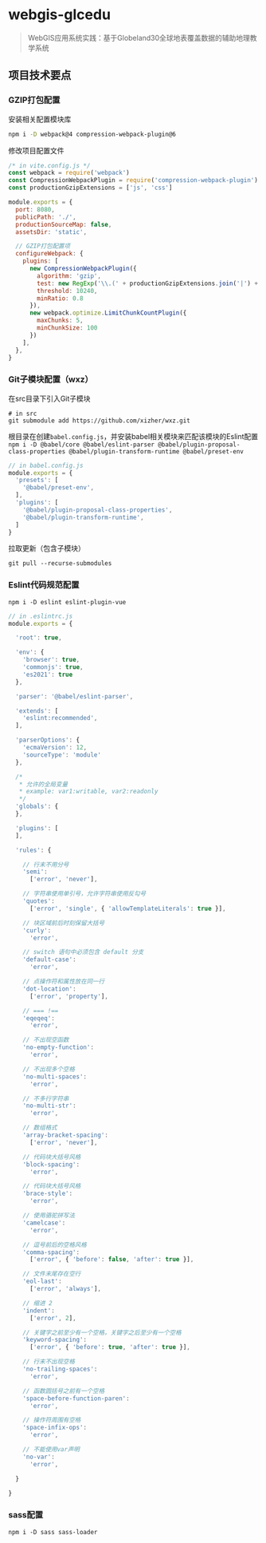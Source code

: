 # webgis-glcedu

> WebGIS应用系统实践：基于Globeland30全球地表覆盖数据的辅助地理教学系统
>

## 项目技术要点

### GZIP打包配置

安装相关配置模块库

```bash
npm i -D webpack@4 compression-webpack-plugin@6
```

修改项目配置文件

```javascript
/* in vite.config.js */
const webpack = require('webpack')
const CompressionWebpackPlugin = require('compression-webpack-plugin')
const productionGzipExtensions = ['js', 'css']

module.exports = {
  port: 8080,
  publicPath: './',
  productionSourceMap: false,
  assetsDir: 'static',

  // GZIP打包配置项
  configureWebpack: {
    plugins: [
      new CompressionWebpackPlugin({
        algorithm: 'gzip',
        test: new RegExp('\\.(' + productionGzipExtensions.join('|') + ')$'),
        threshold: 10240,
        minRatio: 0.8
      }),
      new webpack.optimize.LimitChunkCountPlugin({
        maxChunks: 5,
        minChunkSize: 100
      })
    ],
  },
}
```

### Git子模块配置（wxz）

在src目录下引入Git子模块

```shell
# in src
git submodule add https://github.com/xizher/wxz.git
```

根目录在创建`babel.config.js`，并安装babel相关模块来匹配该模块的Eslint配置`npm i -D @babel/core @babel/eslint-parser @babel/plugin-proposal-class-properties @babel/plugin-transform-runtime @babel/preset-env`

```javascript
// in babel.config.js
module.exports = {
  'presets': [
    '@babel/preset-env',
  ],
  'plugins': [
    '@babel/plugin-proposal-class-properties',
    '@babel/plugin-transform-runtime',
  ]
}
```

拉取更新（包含子模块）

```shell
git pull --recurse-submodules
```

### Eslint代码规范配置

```shell
npm i -D eslint eslint-plugin-vue
```

```javascript
// in .eslintrc.js
module.exports = {

  'root': true,

  'env': {
    'browser': true,
    'commonjs': true,
    'es2021': true
  },

  'parser': '@babel/eslint-parser',

  'extends': [
    'eslint:recommended',
  ],

  'parserOptions': {
    'ecmaVersion': 12,
    'sourceType': 'module'
  },

  /*
   * 允许的全局变量
   * example: var1:writable, var2:readonly
   */
  'globals': {
  },

  'plugins': [
  ],

  'rules': {

    // 行末不用分号
    'semi':
      ['error', 'never'],

    // 字符串使用单引号，允许字符串使用反勾号
    'quotes':
      ['error', 'single', { 'allowTemplateLiterals': true }],

    // 块区域前后时刻保留大括号
    'curly':
      'error',

    // switch 语句中必须包含 default 分支
    'default-case':
      'error',

    // 点操作符和属性放在同一行
    'dot-location':
      ['error', 'property'],

    // === !==
    'eqeqeq':
      'error',

    // 不出现空函数
    'no-empty-function':
      'error',

    // 不出现多个空格
    'no-multi-spaces':
      'error',

    // 不多行字符串
    'no-multi-str':
      'error',

    // 数组格式
    'array-bracket-spacing':
      ['error', 'never'],

    // 代码块大括号风格
    'block-spacing':
      'error',

    // 代码块大括号风格
    'brace-style':
      'error',

    // 使用骆驼拼写法
    'camelcase':
      'error',

    // 逗号前后的空格风格
    'comma-spacing':
      ['error', { 'before': false, 'after': true }],

    // 文件末尾存在空行
    'eol-last':
      ['error', 'always'],

    // 缩进 2
    'indent':
      ['error', 2],

    // 关键字之前至少有一个空格，关键字之后至少有一个空格
    'keyword-spacing':
      ['error', { 'before': true, 'after': true }],

    // 行末不出现空格
    'no-trailing-spaces':
      'error',

    // 函数圆括号之前有一个空格
    'space-before-function-paren':
      'error',

    // 操作符周围有空格
    'space-infix-ops':
      'error',

    // 不能使用var声明
    'no-var':
      'error',

  }

}
```

### sass配置

```shell
npm i -D sass sass-loader
```

